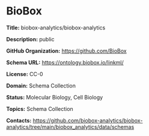 [//]: # (DO NOT MANUALLY EDIT THIS FILE. IT IS GENERATED FROM A TEMPLATE.)

# BioBox

**Title:** biobox-analytics/biobox-analytics

**Description:** public

**GitHub Organization:** https://github.com/BioBox

**Schema URL:** https://ontology.biobox.io/linkml/

**License:** CC-0

**Domain:** Schema Collection

**Status:** Molecular Biology, Cell Biology

**Topics:** Schema Collection

**Contacts:** https://github.com/biobox-analytics/biobox-analytics/tree/main/biobox_analytics/data/schemas